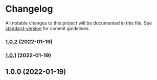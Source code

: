 # Changelog

All notable changes to this project will be documented in this file. See [standard-version](https://github.com/conventional-changelog/standard-version) for commit guidelines.

### [1.0.2](https://github.com/JonathanWolfe/prettier-eslint-formatter/compare/v1.0.1...v1.0.2) (2022-01-19)

### [1.0.1](https://github.com/JonathanWolfe/prettier-eslint-formatter/compare/v1.0.0...v1.0.1) (2022-01-19)

## 1.0.0 (2022-01-19)
